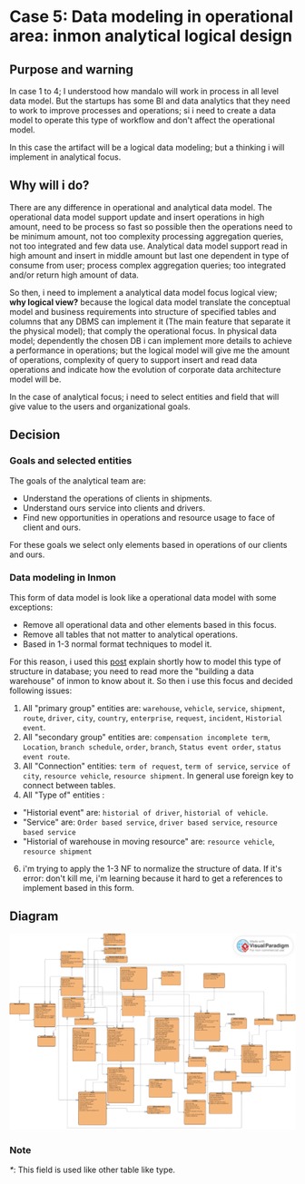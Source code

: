 # Case 5: Data modeling in operational area: inmon analytical logical design

## Purpose and warning

In case 1 to 4; I understood how mandalo will work in process in all level data model. But the startups has some BI and data analytics that they need to work to improve processes and operations; si i need to create a data model to operate this type of workflow and don't affect the operational model.

In this case the artifact will be a logical data modeling; but a thinking i will implement in analytical focus.

## Why will i do?

There are any difference in operational and analytical data model. The operational data model support update and insert operations in high amount, need to be process so fast so possible then the operations need to be minimum amount, not too complexity processing aggregation queries, not too integrated and few data use. Analytical data model support read in high amount and insert in middle amount but last one dependent in type of consume from user; process complex aggregation queries; too integrated and/or return high amount of data.

So then, i need to implement a analytical data model focus logical view; **why logical view?** because the logical data model translate the conceptual model and business requirements into structure of specified tables and columns that any DBMS can implement it (The main feature that separate it the physical model); that comply the operational focus. In physical data model; dependently the chosen DB i can implement more details to achieve a performance in operations; but the logical model will give me the amount of operations, complexity of query to support insert and read data operations and indicate how the evolution of corporate data architecture model will be.

In the case of analytical focus; i need to select entities and field that will give value to the users and organizational goals.

## Decision

### Goals and selected entities

The goals of the analytical team are:

* Understand the operations of clients in shipments.
* Understand ours service into clients and drivers.
* Find new opportunities in operations and resource usage to face of client and ours.

For these goals we select only elements based in operations of our clients and ours.

### Data modeling in Inmon

This form of data model is look like a operational data model with some exceptions:

* Remove all operational data and other elements based in this focus.
* Remove all tables that not matter to analytical operations.
* Based in 1-3 normal format techniques to model it.

For this reason, i used this [post](https://medium.com/data-world-portafolio/empezando-con-el-data-warehouse-modelamiento-8d13d3c9bd60) explain shortly how to model this type of structure in database; you need to read more the "building a data warehouse" of inmon to know about it. So then i use this focus and decided following issues:

1. All "primary group" entities are: `warehouse`, `vehicle`, `service`, `shipment`, `route`, `driver`, `city`, `country`, `enterprise`, `request`, `incident`, `Historial event`.
2. All "secondary group" entities are:  `compensation incomplete term`, `Location`, `branch schedule`, `order`, `branch`, `Status event order`, `status event route`.
3. All "Connection" entities: `term of request`, `term of service`, `service of city`, `resource vehicle`, `resource shipment`. In general use foreign key to connect between tables.
4. All "Type of" entities : 
  * "Historial event" are: `historial of driver`, `historial of vehicle`. 
  * "Service" are: `Order based service`, `driver based service`, `resource based service`
  * "Historial of warehouse in moving resource" are: `resource vehicle`, `resource shipment`   
6. i'm trying to apply the 1-3 NF to normalize the structure of data. If it's error: don't kill me, i'm learning because it hard to get a references to implement based in this form.

## Diagram

![Diagram of logical data model in analytical focus](https://github.com/CarlosChicata/data_world_portfolio/blob/main/Projects/Logistic/inmon_logical_data_design_in_operational_area/Analytical%20logical%20data%20model%20-mandalo.png)

### Note

_*_: This field is used like other table like type.
